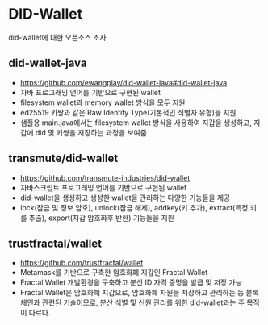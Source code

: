 # DID-Wallet
did-wallet에 대한 오픈소스 조사

## did-wallet-java
- <https://github.com/ewangplay/did-wallet-java#did-wallet-java>
- 자바 프로그래밍 언어를 기반으로 구현된 wallet
- filesystem wallet과 memory wallet 방식을 모두 지원
- ed25519 키쌍과 같은 Raw Identity Type(기본적인 식별자 유형)을 지원
- 샘플용 main.java에서는 filesystem wallet 방식을 사용하여 지갑을 생성하고, 지갑에 did 및 키쌍을 저장하는 과정을 보여줌

## transmute/did-wallet
- <https://github.com/transmute-industries/did-wallet>
- 자바스크립트 프로그래밍 언어를 기반으로 구현된 wallet
- did-wallet을 생성하고 생성한 wallet을 관리하는 다양한 기능들을 제공
- lock(잠금 및 정보 암호), unlock(잠금 해제), addkey(키 추가), extract(특정 키를 추출), export(지갑 암호화후 반환) 기능들을 지원

## trustfractal/wallet
- <https://github.com/trustfractal/wallet>
- Metamask를 기반으로 구축한 암호화폐 지갑인 Fractal Wallet
- Fractal Wallet 개발환경을 구축하고 분산 ID 자격 증명을 발급 및 저장 가능
- Fractal Wallet은 암호화폐 지갑으로, 암호화폐 자원을 저장하고 관리하는 등 블록체인과 관련된 기술이므로, 
분산 식별 및 신원 관리를 위한 did-wallet과는 주 목적이 다르다.


